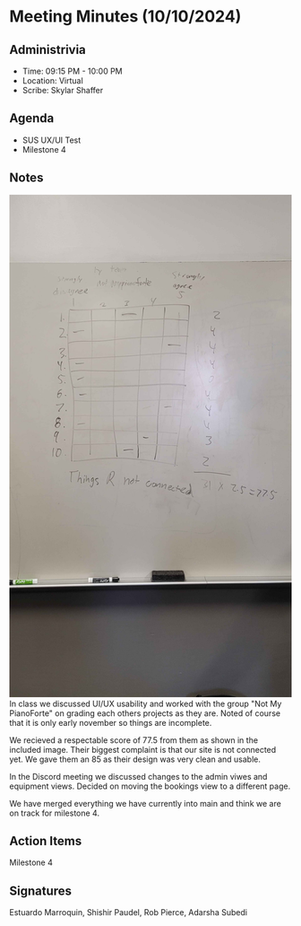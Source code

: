 # Meeting Minutes (10/10/2024)

## Administrivia
<!-- The scribe is the person taking the _notes_. This is encouraged to be a single person to reduce problems. -->
* Time: 09:15 PM - 10:00 PM
* Location: Virtual
* Scribe: Skylar Shaffer

## Agenda
* SUS UX/UI Test
* Milestone 4

## Notes
![diagrams](../../assets/SUS.jpg)
In class we discussed UI/UX usability and worked with the group "Not My PianoForte" on grading each others projects as they are.
Noted of course that it is only early november so things are incomplete.

We recieved a respectable score of 77.5 from them as shown in the included image. Their biggest complaint is that our site is not connected yet. We gave them an 85 as their design was very clean and usable.

In the Discord meeting we discussed changes to the admin viwes and equipment views. Decided on moving the bookings view to a different page.

We have merged everything we have currently into main and think we are on track for milestone 4.

## Action Items
Milestone 4

## Signatures
Estuardo Marroquin, Shishir Paudel, Rob Pierce, Adarsha Subedi
<!-- Add signatures on 11/7/2024 -->

